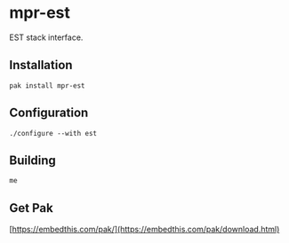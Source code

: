 mpr-est
===

EST stack interface. 

## Installation

    pak install mpr-est


## Configuration

    ./configure --with est


## Building

    me

## Get Pak

[https://embedthis.com/pak/](https://embedthis.com/pak/download.html)
